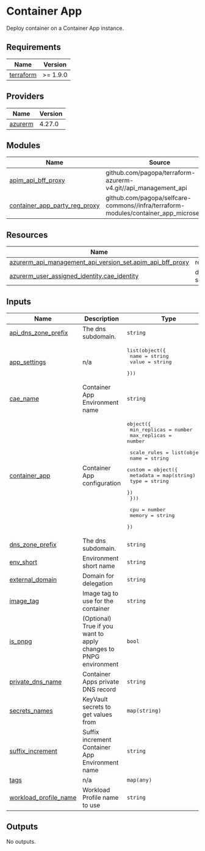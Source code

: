 # Container App

Deploy container on a Container App instance.

<!-- markdownlint-disable -->
<!-- BEGINNING OF PRE-COMMIT-TERRAFORM DOCS HOOK -->
## Requirements

| Name | Version |
|------|---------|
| <a name="requirement_terraform"></a> [terraform](#requirement\_terraform) | >= 1.9.0 |

## Providers

| Name | Version |
|------|---------|
| <a name="provider_azurerm"></a> [azurerm](#provider\_azurerm) | 4.27.0 |

## Modules

| Name | Source | Version |
|------|--------|---------|
| <a name="module_apim_api_bff_proxy"></a> [apim\_api\_bff\_proxy](#module\_apim\_api\_bff\_proxy) | github.com/pagopa/terraform-azurerm-v4.git//api_management_api | v7.26.5 |
| <a name="module_container_app_party_reg_proxy"></a> [container\_app\_party\_reg\_proxy](#module\_container\_app\_party\_reg\_proxy) | github.com/pagopa/selfcare-commons//infra/terraform-modules/container_app_microservice | v1.1.1 |

## Resources

| Name | Type |
|------|------|
| [azurerm_api_management_api_version_set.apim_api_bff_proxy](https://registry.terraform.io/providers/hashicorp/azurerm/latest/docs/resources/api_management_api_version_set) | resource |
| [azurerm_user_assigned_identity.cae_identity](https://registry.terraform.io/providers/hashicorp/azurerm/latest/docs/data-sources/user_assigned_identity) | data source |

## Inputs

| Name | Description | Type | Default | Required |
|------|-------------|------|---------|:--------:|
| <a name="input_api_dns_zone_prefix"></a> [api\_dns\_zone\_prefix](#input\_api\_dns\_zone\_prefix) | The dns subdomain. | `string` | `"api.selfcare"` | no |
| <a name="input_app_settings"></a> [app\_settings](#input\_app\_settings) | n/a | <pre>list(object({<br/>    name  = string<br/>    value = string<br/>  }))</pre> | n/a | yes |
| <a name="input_cae_name"></a> [cae\_name](#input\_cae\_name) | Container App Environment name | `string` | `"cae-cp"` | no |
| <a name="input_container_app"></a> [container\_app](#input\_container\_app) | Container App configuration | <pre>object({<br/>    min_replicas = number<br/>    max_replicas = number<br/><br/>    scale_rules = list(object({<br/>      name = string<br/>      custom = object({<br/>        metadata = map(string)<br/>        type     = string<br/>      })<br/>    }))<br/><br/>    cpu    = number<br/>    memory = string<br/>  })</pre> | n/a | yes |
| <a name="input_dns_zone_prefix"></a> [dns\_zone\_prefix](#input\_dns\_zone\_prefix) | The dns subdomain. | `string` | `"selfcare"` | no |
| <a name="input_env_short"></a> [env\_short](#input\_env\_short) | Environment short name | `string` | n/a | yes |
| <a name="input_external_domain"></a> [external\_domain](#input\_external\_domain) | Domain for delegation | `string` | `"pagopa.it"` | no |
| <a name="input_image_tag"></a> [image\_tag](#input\_image\_tag) | Image tag to use for the container | `string` | `"latest"` | no |
| <a name="input_is_pnpg"></a> [is\_pnpg](#input\_is\_pnpg) | (Optional) True if you want to apply changes to PNPG environment | `bool` | `false` | no |
| <a name="input_private_dns_name"></a> [private\_dns\_name](#input\_private\_dns\_name) | Container Apps private DNS record | `string` | `"selc-d-party-reg-proxy-ca.gentleflower-c63e62fe.westeurope.azurecontainerapps.io"` | no |
| <a name="input_secrets_names"></a> [secrets\_names](#input\_secrets\_names) | KeyVault secrets to get values from | `map(string)` | n/a | yes |
| <a name="input_suffix_increment"></a> [suffix\_increment](#input\_suffix\_increment) | Suffix increment Container App Environment name | `string` | `""` | no |
| <a name="input_tags"></a> [tags](#input\_tags) | n/a | `map(any)` | n/a | yes |
| <a name="input_workload_profile_name"></a> [workload\_profile\_name](#input\_workload\_profile\_name) | Workload Profile name to use | `string` | `null` | no |

## Outputs

No outputs.
<!-- END OF PRE-COMMIT-TERRAFORM DOCS HOOK -->
